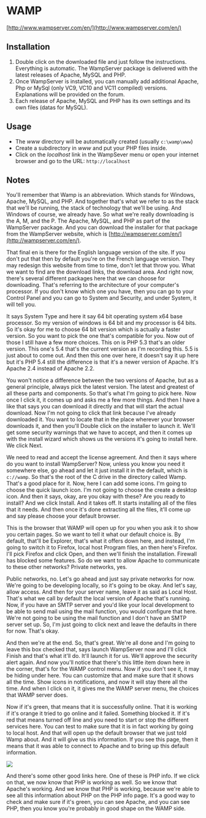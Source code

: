 # WAMP

[http://www.wampserver.com/en/](http://www.wampserver.com/en/)

## Installation

1. Double click on the downloaded file and just follow the instructions. Everything is automatic. The WampServer package is delivered with the latest releases of Apache, MySQL and PHP.
1. Once WampServer is installed, you can manually add additional Apache, Php or MySql (only VC9, VC10 and VC11 compiled) versions. Explanations will be provided on the forum.
1. Each release of Apache, MySQL and PHP has its own settings and its own files (datas for MySQL).

## Usage

- The _www_ directory will be automatically created (usually `c:\wamp\www`)
- Create a subdirectory in _www_ and put your PHP files inside.
- Click on the _localhost_ link in the WampSever menu or open your internet browser and go to the URL: `http://localhost`

## Notes

You'll remember that Wamp is an abbreviation. Which stands for Windows, Apache, MySQL, and PHP. And together that's what we refer to as the stack that we'll be running, the stack of technology that we'll be using. And Windows of course, we already have. So what we're really downloading is the A, M, and the P. The Apache, MySQL, and PHP as part of the WampServer package. And you can download the installer for that package from the WampServer website, which is [http://wampserver.com/en/](http://wampserver.com/en/).

That final en is there for the English language version of the site. If you don't put that then by default you're on the French language version. They may redesign this website from time to time, don't let that throw you. What we want to find are the download links, the download area. And right now, there's several different packages here that we can choose for downloading. That's referring to the architecture of your computer's processor. If you don't know which one you have, then you can go to your Control Panel and you can go to System and Security, and under System, it will tell you.

It says System Type and here it say 64 bit operating system x64 base processor. So my version of windows is 64 bit and my processor is 64 bits. So it's okay for me to choose 64 bit version which is actually a faster version. So you want to pick the one that's compatible for you. Now out of those I still have a few more choices. This on is PHP 5.3 that's an older version. This one's 5.4 that's the current version as I'm recording this. 5.5 is just about to come out. And then this one over here, it doesn't say it up here but it's PHP 5.4 still the difference is that it's a newer version of Apache. It's Apache 2.4 instead of Apache 2.2.

You won't notice a difference between the two versions of Apache, but as a general principle, always pick the latest version. The latest and greatest of all these parts and components. So that's what I'm going to pick here. Now once I click it, it comes up and asks me a few more things. And then I have a like that says you can download it directly and that will start the actual download. Now I'm not going to click that link because I've already downloaded it. You want to locate that in the place wherever your browser downloads it, and then you'll Double click on the installer to launch it. We'll get some security warnings that we have to accept, and then it comes up with the install wizard which shows us the versions it's going to install here. We click Next.

We need to read and accept the license agreement. And then it says where do you want to install WampServer? Now, unless you know you need it somewhere else, go ahead and let it just install it in the default, which is `c://wamp`. So that's the root of the C drive in the directory called Wamp. That's a good place for it. Now, here I can add some icons. I'm going to choose the quick launch icon. I'm not going to choose the create a desktop icon. And then it says, okay, are you okay with these? Are you ready to install? And we click Install. And it takes off. It starts installing all of the files that it needs. And then once it's done extracting all the files, it'll come up and say please choose your default browser.

This is the browser that WAMP will open up for you when you ask it to show you certain pages. So we want to tell it what our default choice is. By default, that'll be Explorer, that's what it offers down here, and instead, I'm going to switch it to Firefox, local host Program files, an then here's Firefox. I'll pick Firefox and click Open, and then we'll finish the installation. Firewall has blocked some features. So do we want to allow Apache to communicate to these other networks? Private networks, yes.

Public networks, no. Let's go ahead and just say private networks for now. We're going to be developing locally, so it's going to be okay. And let's say, allow access. And then for your server name, leave it as said as Local Host. That's what we call by default the local version of Apache that's running. Now, if you have an SMTP server and you'd like your local development to be able to send mail using the mail function, you would configure that here. We're not going to be using the mail function and I don't have an SMTP server set up. So, I'm just going to click next and leave the defaults in there for now. That's okay.

And then we're at the end. So, that's great. We're all done and I'm going to leave this box checked that, says launch WampServer now and I'll click Finish and that's what it'll do. It'll launch it for us. We'll approve the security alert again. And now you'll notice that there's this little item down here in the corner, that's for the WAMP control menu. Now if you don't see it, it may be hiding under here. You can customize that and make sure that it shows all the time. Show icons in notifications, and now it will stay there all the time. And when I click on it, it gives me the WAMP server menu, the choices that WAMP server does.

Now if it's green, that means that it is successfully online. That it is working if it's orange it tried to go online and it failed. Something blocked it. If it's red that means turned off line and you need to start or stop the different services here. You can test to make sure that it is in fact working by going to local host. And that will open up the default browser that we just told Wamp about. And it will give us this information. If you see this page, then it means that it was able to connect to Apache and to bring up this default information.

![](http://digm.drexel.edu/crs/IDM232/presentations/images/wampserver-screenshot-01.png)

And there's some other good links here. One of these is PHP info. If we click on that, we now know that PHP is working as well. So we know that Apache's working. And we know that PHP is working, because we're able to see all this information about PHP on the PHP info page. It's a good way to check and make sure if it's green, you can see Apache, and you can see PHP, then you know you're probably in good shape on the WAMP side.
